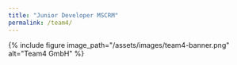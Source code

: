 ```yaml
---
title: "Junior Developer MSCRM"
permalink: /team4/
---
```

{% include figure image_path="/assets/images/team4-banner.png" alt="Team4 GmbH" %}

